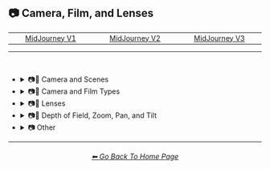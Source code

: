 <h2>📷 Camera, Film, and Lenses</h2>

<div align="center">

<table>
	<tr align="center" valign="middle">
		<td width=256>
			<a href="https://github.com/willwulfken/MidJourney-Styles-and-Keywords-Reference-Light/blob/text-gui/Pages/MJ_V1/Style_Pages/Sphere/Camera.md">MidJourney V1</a>
		</td>
		<td width=256>
			<a href="https://github.com/willwulfken/MidJourney-Styles-and-Keywords-Reference-Light/blob/text-gui/Pages/MJ_V2/Style_Pages/Sphere/Camera.md">MidJourney V2</a>
		</td>
		<td width=256>
			<a href="https://github.com/willwulfken/MidJourney-Styles-and-Keywords-Reference-Light/blob/text-gui/Pages/MJ_V3/Style_Pages/Sphere/Camera.md">MidJourney V3</a>
		</td>
	</tr>
</table>
</div>

<hr>
<br>


- <details><summary>📷🌇 Camera and Scenes</summary><p><div align="center">

	| Photography | Filmic | Cinematic |
	| :-: | :-: | :-: |
	| <img src="https://github.com/willwulfken/MidJourney-Styles-and-Keywords-Reference-Light/blob/text-gui/Images/MJ_V1/Midjourney_Styles_(sphere)/sphere_Photography.webp?raw=true" width="256" /> | <img src="https://github.com/willwulfken/MidJourney-Styles-and-Keywords-Reference-Light/blob/text-gui/Images/MJ_V1/Midjourney_Styles_(sphere)/sphere_Filmic.webp?raw=true" width="256" /> | <img src="https://github.com/willwulfken/MidJourney-Styles-and-Keywords-Reference-Light/blob/text-gui/Images/MJ_V1/Midjourney_Styles_(sphere)/sphere_Cinematic.webp?raw=true" width="256" /> | 
	
	<br>

	| Color Grading | Bokeh |
	| :-: | :-: |
	| <img src="https://github.com/willwulfken/MidJourney-Styles-and-Keywords-Reference-Light/blob/text-gui/Images/MJ_V1/Midjourney_Styles_(sphere)/sphere_Color_Grading.webp?raw=true" width="256" /> | <img src="https://github.com/willwulfken/MidJourney-Styles-and-Keywords-Reference-Light/blob/text-gui/Images/MJ_V1/Midjourney_Styles_(sphere)/sphere_Bokeh.webp?raw=true" width="256" /> |

	</div></p></details>


- <details><summary>📷🌇 Camera and Film Types</summary><p><div align="center">

	| Night Vision |
	| :-: |
	| <img src="https://github.com/willwulfken/MidJourney-Styles-and-Keywords-Reference-Light/blob/text-gui/Images/MJ_V1/Midjourney_Styles_(sphere)/sphere_Night_Vision.webp?raw=true" width="256" /> |
	
	<br>
	
	| Hyperspectral Imaging | Multispectral Imaging |
	| :-: | :-: |
	| <img src="https://github.com/willwulfken/MidJourney-Styles-and-Keywords-Reference-Light/blob/text-gui/Images/MJ_V1/Midjourney_Styles_(sphere)/sphere_Hyperspectral_Imaging.webp?raw=true" width="256" /> | <img src="https://github.com/willwulfken/MidJourney-Styles-and-Keywords-Reference-Light/blob/text-gui/Images/MJ_V1/Midjourney_Styles_(sphere)/sphere_Multispectral_Imaging.webp?raw=true" width="256" /> |
	
	<br>
	
	| Polaroid |
	| :-: |
	| <img src="https://github.com/willwulfken/MidJourney-Styles-and-Keywords-Reference-Light/blob/text-gui/Images/MJ_V1/Midjourney_Styles_(sphere)/sphere_Polaroid.webp?raw=true" width="256" /> |

	</div></p></details>


- <details><summary>📷🔭 Lenses</summary><p><div align="center">

	| Macro |
	| :-: |
	| <img src="https://github.com/willwulfken/MidJourney-Styles-and-Keywords-Reference-Light/blob/text-gui/Images/MJ_V1/Midjourney_Styles_(sphere)/sphere_Macro.webp?raw=true" width="256" /> |
	
	<br>
	
	| Microscopic | Super-Resolution Microscopy |
	| :-: | :-: |
	| <img src="https://github.com/willwulfken/MidJourney-Styles-and-Keywords-Reference-Light/blob/text-gui/Images/MJ_V1/Midjourney_Styles_(sphere)/sphere_Microscopic.webp?raw=true" width="256" /> | <img src="https://github.com/willwulfken/MidJourney-Styles-and-Keywords-Reference-Light/blob/text-gui/Images/MJ_V1/Midjourney_Styles_(sphere)/sphere_Super-Resolution_Microscopy.webp?raw=true" width="256" /> |
	

	</div></p></details>


- <details><summary>📷🔎 Depth of Field, Zoom, Pan, and Tilt</summary><p><div align="center">
	
	| Depth of Field | DOF |
	| :-: | :-: |
	| <img src="https://github.com/willwulfken/MidJourney-Styles-and-Keywords-Reference-Light/blob/text-gui/Images/MJ_V1/Midjourney_Styles_(sphere)/sphere_Depth_of_Field.webp?raw=true" width="256" /> | <img src="https://github.com/willwulfken/MidJourney-Styles-and-Keywords-Reference-Light/blob/text-gui/Images/MJ_V1/Midjourney_Styles_(sphere)/sphere_DOF.webp?raw=true" width="256" /> |
	
	<br>
	
	| Dolly Zoom |
	| :-: |
	| <img src="https://github.com/willwulfken/MidJourney-Styles-and-Keywords-Reference-Light/blob/text-gui/Images/MJ_V1/Midjourney_Styles_(sphere)/sphere_Dolly_Zoom.webp?raw=true" width="256" /> |

	</div></p></details>


- <details><summary>📷 Other</summary><p><div align="center">

	| Lens Flare | Vignette |
	| :-: | :-: |
	| <img src="https://github.com/willwulfken/MidJourney-Styles-and-Keywords-Reference-Light/blob/text-gui/Images/MJ_V1/Midjourney_Styles_(sphere)/sphere_Lens_Flare.webp?raw=true" width="256" /> | <img src="https://github.com/willwulfken/MidJourney-Styles-and-Keywords-Reference-Light/blob/text-gui/Images/MJ_V1/Midjourney_Styles_(sphere)/sphere_Vignette.webp?raw=true" width="256" /> |

	</div></p></details>

<hr><!--------------->
<div align="center">
<h6><a href="https://github.com/willwulfken/MidJourney-Styles-and-Keywords-Reference-Light/blob/text-gui/README.md">⬅ Go Back To Home Page</a></h6>
</div>